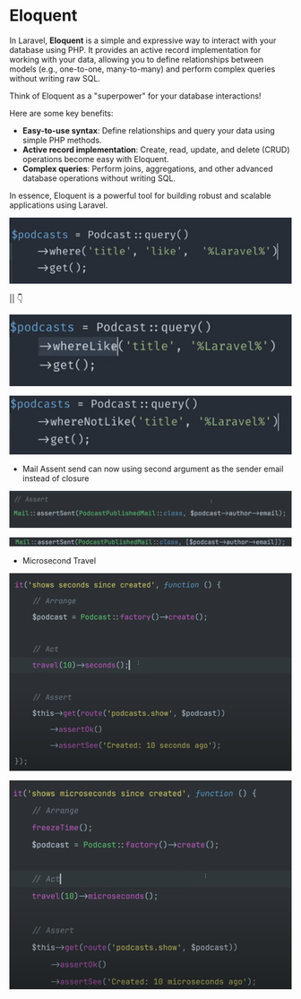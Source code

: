 # Eloquent

In Laravel, **Eloquent** is a simple and expressive way to interact with your database using PHP. It provides an
active record implementation for working with your data, allowing you to define relationships between models
(e.g., one-to-one, many-to-many) and perform complex queries without writing raw SQL.

Think of Eloquent as a "superpower" for your database interactions!

Here are some key benefits:

* **Easy-to-use syntax**: Define relationships and query your data using simple PHP methods.
* **Active record implementation**: Create, read, update, and delete (CRUD) operations become easy with Eloquent.
* **Complex queries**: Perform joins, aggregations, and other advanced database operations without writing SQL.

In essence, Eloquent is a powerful tool for building robust and scalable applications using Laravel.


![previous where like](image.png)

||
👇

![whereLike](image-1.png)

![whereNotLike](image-2.png)


- Mail Assent send can now using second argument as the sender email instead of closure

![Assert Sent](image-3.png)

![Assert Sent as Array](image-4.png)

- Microsecond Travel

![Microsecond not used](image-5.png)

![Microsecond with freezetime()](image-6.png)